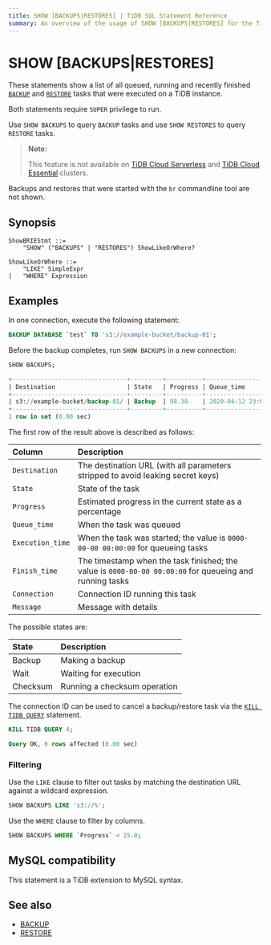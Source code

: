 ```yaml
---
title: SHOW [BACKUPS|RESTORES] | TiDB SQL Statement Reference
summary: An overview of the usage of SHOW [BACKUPS|RESTORES] for the TiDB database.
---
```


# SHOW [BACKUPS|RESTORES]

These statements show a list of all queued, running and recently finished [`BACKUP`](/sql-statements/sql-statement-backup.md) and [`RESTORE`](/sql-statements/sql-statement-restore.md) tasks that were executed on a TiDB instance.

Both statements require `SUPER` privilege to run.

Use `SHOW BACKUPS` to query `BACKUP` tasks and use `SHOW RESTORES` to query `RESTORE` tasks.

> **Note:**
>
> This feature is not available on [TiDB Cloud Serverless](https://docs.pingcap.com/tidbcloud/select-cluster-tier#tidb-cloud-serverless) and [TiDB Cloud Essential](https://docs.pingcap.com/tidbcloud/select-cluster-tier#essential) clusters.

Backups and restores that were started with the `br` commandline tool are not shown.

## Synopsis

```ebnf+diagram
ShowBRIEStmt ::=
    "SHOW" ("BACKUPS" | "RESTORES") ShowLikeOrWhere?

ShowLikeOrWhere ::=
    "LIKE" SimpleExpr
|   "WHERE" Expression
```

## Examples

In one connection, execute the following statement:


```sql
BACKUP DATABASE `test` TO 's3://example-bucket/backup-01';
```

Before the backup completes, run `SHOW BACKUPS` in a new connection:


```sql
SHOW BACKUPS;
```

```sql
+--------------------------------+---------+----------+---------------------+---------------------+-------------+------------+---------+
| Destination                    | State   | Progress | Queue_time          | Execution_time      | Finish_time | Connection | Message |
+--------------------------------+---------+----------+---------------------+---------------------+-------------+------------+---------+
| s3://example-bucket/backup-01/ | Backup  | 98.38    | 2020-04-12 23:09:03 | 2020-04-12 23:09:25 |        NULL |          4 | NULL    |
+--------------------------------+---------+----------+---------------------+---------------------+-------------+------------+---------+
1 row in set (0.00 sec)
```

The first row of the result above is described as follows:

| Column | Description |
| :-------- | :--------- |
| `Destination` | The destination URL (with all parameters stripped to avoid leaking secret keys) |
| `State` | State of the task |
| `Progress` | Estimated progress in the current state as a percentage |
| `Queue_time` | When the task was queued |
| `Execution_time` | When the task was started; the value is `0000-00-00 00:00:00` for queueing tasks |
| `Finish_time` | The timestamp when the task finished; the value is `0000-00-00 00:00:00` for queueing and running tasks |
| `Connection` | Connection ID running this task |
| `Message` | Message with details |

The possible states are:

| State | Description |
| :-----|:------------|
| Backup | Making a backup |
| Wait | Waiting for execution |
| Checksum | Running a checksum operation |

The connection ID can be used to cancel a backup/restore task via the [`KILL TIDB QUERY`](/sql-statements/sql-statement-kill.md) statement.


```sql
KILL TIDB QUERY 4;
```

```sql
Query OK, 0 rows affected (0.00 sec)
```

### Filtering

Use the `LIKE` clause to filter out tasks by matching the destination URL against a wildcard expression.


```sql
SHOW BACKUPS LIKE 's3://%';
```

Use the `WHERE` clause to filter by columns.


```sql
SHOW BACKUPS WHERE `Progress` < 25.0;
```

## MySQL compatibility

This statement is a TiDB extension to MySQL syntax.

## See also

* [BACKUP](/sql-statements/sql-statement-backup.md)
* [RESTORE](/sql-statements/sql-statement-restore.md)
